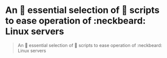 # An :star2: essential selection of :page_with_curl: scripts to ease operation of :neckbeard: Linux servers

> An :star2: essential selection of :page_with_curl: scripts to ease operation of :neckbeard: Linux servers
